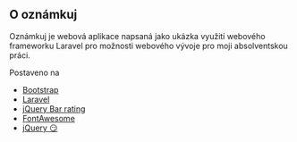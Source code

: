 
## O oznámkuj

Oznámkuj je webová aplikace napsaná jako ukázka využití webového frameworku Laravel pro možnosti webového vývoje pro moji absolventskou práci. 

Postaveno na
* [Bootstrap](https://www.getbootstrap.com "Bootstrap")
* [Laravel](https://www.laravel.com "Laravel")
* [jQuery Bar rating](http://antenna.io/demo/jquery-bar-rating/ "Bar rating")
* [FontAwesome](http://fontawesome.io "font awesome")
* [jQuery 😏](https://jquery.com "Jquery")
